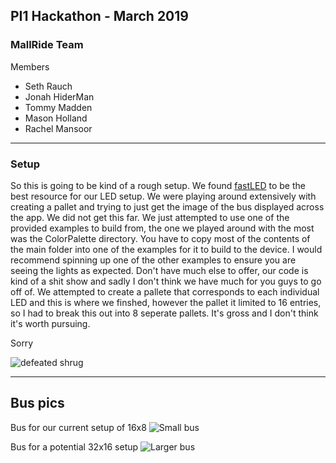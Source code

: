 ## PI1 Hackathon - March 2019
### MallRide Team

Members
  - Seth Rauch
  - Jonah HiderMan
  - Tommy Madden
  - Mason Holland
  - Rachel Mansoor
  
---

### Setup

So this is going to be kind of a rough setup. We found [fastLED](http://fastled.io/) to be the best resource for our LED setup. We were playing around extensively with creating a pallet and trying to just get the image of the bus displayed across the app. We did not get this far. We just attempted to use one of the provided examples to build from, the one we played around with the most was the ColorPalette directory. You have to copy most of the contents of the main folder into one of the examples for it to build to the device. I would recommend spinning up one of the other examples to ensure you are seeing the lights as expected. Don't have much else to offer, our code is kind of a shit show and sadly I don't think we have much for you guys to go off of. We attempted to create a pallete that corresponds to each individual LED and this is where we finshed, however the pallet it limited to 16 entries, so I had to break this out into 8 seperate pallets. It's gross and I don't think it's worth pursuing. 

Sorry 

![defeated shrug](https://i.giphy.com/media/KYNywoibU1PQ4/giphy.webp)

---

## Bus pics

Bus for our current setup of 16x8
![Small bus](https://i.imgur.com/0WCPBUd.png)

Bus for a potential 32x16 setup
![Larger bus](https://i.imgur.com/MAnOJcR.png)
